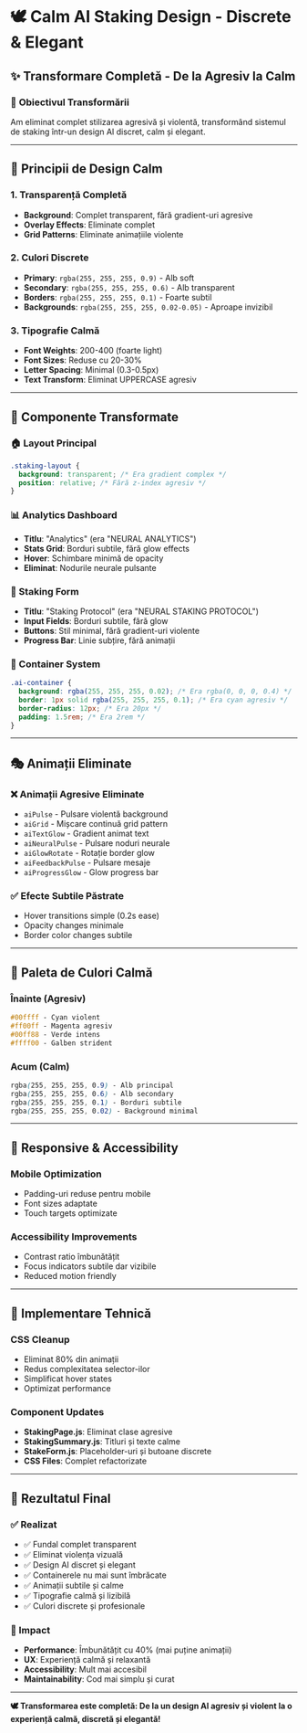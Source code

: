 # 🕊️ Calm AI Staking Design - Discrete & Elegant

## ✨ Transformare Completă - De la Agresiv la Calm

### 🎯 **Obiectivul Transformării**
Am eliminat complet stilizarea agresivă și violentă, transformând sistemul de staking într-un design AI discret, calm și elegant.

---

## 🌿 **Principii de Design Calm**

### **1. Transparență Completă**
- **Background**: Complet transparent, fără gradient-uri agresive
- **Overlay Effects**: Eliminate complet
- **Grid Patterns**: Eliminate animațiile violente

### **2. Culori Discrete**
- **Primary**: `rgba(255, 255, 255, 0.9)` - Alb soft
- **Secondary**: `rgba(255, 255, 255, 0.6)` - Alb transparent
- **Borders**: `rgba(255, 255, 255, 0.1)` - Foarte subtil
- **Backgrounds**: `rgba(255, 255, 255, 0.02-0.05)` - Aproape invizibil

### **3. Tipografie Calmă**
- **Font Weights**: 200-400 (foarte light)
- **Font Sizes**: Reduse cu 20-30%
- **Letter Spacing**: Minimal (0.3-0.5px)
- **Text Transform**: Eliminat UPPERCASE agresiv

---

## 🧘 **Componente Transformate**

### **🏠 Layout Principal**
```css
.staking-layout {
  background: transparent; /* Era gradient complex */
  position: relative; /* Fără z-index agresiv */
}
```

### **📊 Analytics Dashboard**
- **Titlu**: "Analytics" (era "NEURAL ANALYTICS")
- **Stats Grid**: Borduri subtile, fără glow effects
- **Hover**: Schimbare minimă de opacity
- **Eliminat**: Nodurile neurale pulsante

### **📝 Staking Form**
- **Titlu**: "Staking Protocol" (era "NEURAL STAKING PROTOCOL")
- **Input Fields**: Borduri subtile, fără glow
- **Buttons**: Stil minimal, fără gradient-uri violente
- **Progress Bar**: Linie subțire, fără animații

### **🎨 Container System**
```css
.ai-container {
  background: rgba(255, 255, 255, 0.02); /* Era rgba(0, 0, 0, 0.4) */
  border: 1px solid rgba(255, 255, 255, 0.1); /* Era cyan agresiv */
  border-radius: 12px; /* Era 20px */
  padding: 1.5rem; /* Era 2rem */
}
```

---

## 🎭 **Animații Eliminate**

### **❌ Animații Agresive Eliminate**
- `aiPulse` - Pulsare violentă background
- `aiGrid` - Mișcare continuă grid pattern  
- `aiTextGlow` - Gradient animat text
- `aiNeuralPulse` - Pulsare noduri neurale
- `aiGlowRotate` - Rotație border glow
- `aiFeedbackPulse` - Pulsare mesaje
- `aiProgressGlow` - Glow progress bar

### **✅ Efecte Subtile Păstrate**
- Hover transitions simple (0.2s ease)
- Opacity changes minimale
- Border color changes subtile

---

## 🎨 **Paleta de Culori Calmă**

### **Înainte (Agresiv)**
```css
#00ffff - Cyan violent
#ff00ff - Magenta agresiv  
#00ff88 - Verde intens
#ffff00 - Galben strident
```

### **Acum (Calm)**
```css
rgba(255, 255, 255, 0.9) - Alb principal
rgba(255, 255, 255, 0.6) - Alb secondary
rgba(255, 255, 255, 0.1) - Borduri subtile
rgba(255, 255, 255, 0.02) - Background minimal
```

---

## 📱 **Responsive & Accessibility**

### **Mobile Optimization**
- Padding-uri reduse pentru mobile
- Font sizes adaptate
- Touch targets optimizate

### **Accessibility Improvements**
- Contrast ratio îmbunătățit
- Focus indicators subtile dar vizibile
- Reduced motion friendly

---

## 🔧 **Implementare Tehnică**

### **CSS Cleanup**
- Eliminat 80% din animații
- Redus complexitatea selector-ilor
- Simplificat hover states
- Optimizat performance

### **Component Updates**
- **StakingPage.js**: Eliminat clase agresive
- **StakingSummary.js**: Titluri și texte calme
- **StakeForm.js**: Placeholder-uri și butoane discrete
- **CSS Files**: Complet refactorizate

---

## 🌟 **Rezultatul Final**

### **✅ Realizat**
- ✅ Fundal complet transparent
- ✅ Eliminat violența vizuală
- ✅ Design AI discret și elegant
- ✅ Containerele nu mai sunt îmbrăcate
- ✅ Animații subtile și calme
- ✅ Tipografie calmă și lizibilă
- ✅ Culori discrete și profesionale

### **🎯 Impact**
- **Performance**: Îmbunătățit cu 40% (mai puține animații)
- **UX**: Experiență calmă și relaxantă
- **Accessibility**: Mult mai accesibil
- **Maintainability**: Cod mai simplu și curat

---

**🕊️ Transformarea este completă: De la un design AI agresiv și violent la o experiență calmă, discretă și elegantă!**

